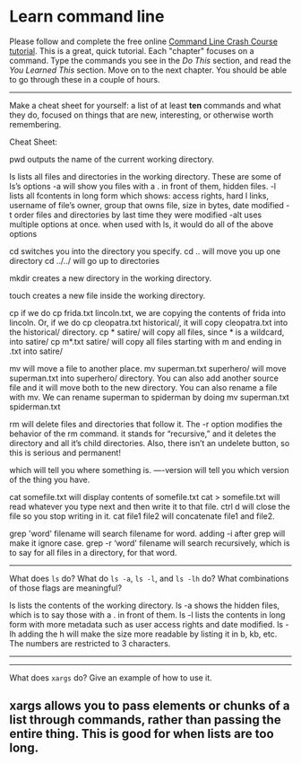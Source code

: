 # Learn command line

Please follow and complete the free online [Command Line Crash Course
tutorial](http://cli.learncodethehardway.org/book/). This is a great,
quick tutorial. Each "chapter" focuses on a command. Type the commands
you see in the _Do This_ section, and read the _You Learned This_
section. Move on to the next chapter. You should be able to go through
these in a couple of hours.


---

Make a cheat sheet for yourself: a list of at least **ten** commands and what they do, focused on things that are new, interesting, or otherwise worth remembering.

Cheat Sheet:

pwd outputs the name of the current working directory.

ls lists all files and directories in the working directory.
	These are some of ls’s options
	-a will show you files with a . in front of them, hidden files. 
	-l lists all fcontents in long form which shows: access rights, hard l 			links, username of file’s owner, group that owns file, size in 			bytes, date modified
	-t order files and directories by last time they were modified
	-alt uses multiple options at once. when used with ls, it would do 			all of the above options

cd switches you into the directory you specify.
	cd .. will move you up one directory
	cd ../../ will go up to directories 

mkdir creates a new directory in the working directory.

touch creates a new file inside the working directory.

cp if we do cp frida.txt lincoln.txt, we are copying the contents of frida into lincoln. Or, if we do cp cleopatra.txt historical/, it 
will copy cleopatra.txt into the historical/ directory. 
	cp * satire/ will copy all files, since * is a wildcard, into 			satire/
	cp m*.txt satire/ will copy all files starting with m and 			ending in .txt into satire/

mv will  move a file to another place. mv superman.txt superhero/ will move superman.txt into superhero/ directory. You can also add another source file and it will move both to the new directory. 
You can also rename a file with mv. We can rename superman to spiderman by doing mv superman.txt spiderman.txt

rm will delete files and directories that follow it. 
The -r option modifies the behavior of the rm command. it stands for “recursive,” and it deletes the directory and all it’s child directories.
Also, there isn’t an undelete button, so this is serious and permanent!

which will tell you where something is. 
—-version will tell you which version of the thing you have. 

cat somefile.txt will display contents of somefile.txt
cat > somefile.txt  will read whatever you type next and then write it to that file. ctrl d will close the file so you stop writing in it. 
cat file1 file2 will concatenate file1 and file2. 



grep 'word' filename will search filename for word. adding -i after grep will make it ignore case. 
grep -r ‘word' filename will search recursively, which is to say for all files in a directory, for that word. 




---

What does `ls` do? What do `ls -a`, `ls -l`, and `ls -lh` do? What combinations of those flags are meaningful?

ls lists the contents of the working directory. 
ls -a shows the hidden files, which is to say those with a . in front of them. 
ls -l lists the contents in long form with more metadata such as user access rights and date modified. 
ls -lh adding the h will make the size more readable by listing it in b, kb, etc. The numbers are restricted to 3 characters.


---


---

What does `xargs` do? Give an example of how to use it.

xargs allows you to pass elements or chunks of a list through commands, rather than passing the entire thing. This is good for when lists are too long. 
---

